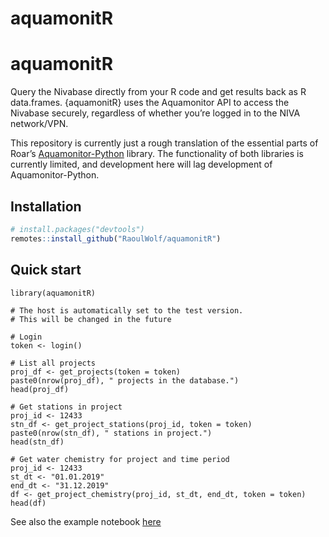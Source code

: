 aquamonitR
================

# aquamonitR

Query the Nivabase directly from your R code and get results back as R
data.frames. {aquamonitR} uses the Aquamonitor API to access the
Nivabase securely, regardless of whether you’re logged in to the NIVA
network/VPN.

This repository is currently just a rough translation of the essential
parts of Roar’s
[Aquamonitor-Python](https://github.com/NIVANorge/Aquamonitor-Python)
library. The functionality of both libraries is currently limited, and
development here will lag development of Aquamonitor-Python.

## Installation

``` r
# install.packages("devtools")
remotes::install_github("RaoulWolf/aquamonitR")
```

## Quick start

    library(aquamonitR)
    
    # The host is automatically set to the test version.
    # This will be changed in the future
    
    # Login
    token <- login()
    
    # List all projects
    proj_df <- get_projects(token = token)
    paste0(nrow(proj_df), " projects in the database.")
    head(proj_df)
    
    # Get stations in project
    proj_id <- 12433
    stn_df <- get_project_stations(proj_id, token = token)
    paste0(nrow(stn_df), " stations in project.")
    head(stn_df)
    
    # Get water chemistry for project and time period
    proj_id <- 12433
    st_dt <- "01.01.2019"
    end_dt <- "31.12.2019"
    df <- get_project_chemistry(proj_id, st_dt, end_dt, token = token)
    head(df)

See also the example notebook
[here](https://nbviewer.jupyter.org/github/NIVANorge/aquamonitR/blob/main/examples/query_chem.ipynb)
